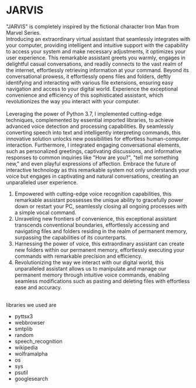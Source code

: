 # JARVIS

"JARVIS" is completely inspired by the fictional character Iron Man from Marvel Series. 
<br>
Introducing an extraordinary virtual assistant that seamlessly integrates with your computer, providing intelligent and intuitive support with the capability to access your system and make necessary adjustments, it optimizes your user experience. This remarkable assistant greets you warmly, engages in delightful casual conversations, and readily connects to the vast realm of the internet, effortlessly retrieving information at your command. Beyond its conversational prowess, it effortlessly opens files and folders, deftly identifying and interacting with various file extensions, ensuring easy navigation and access to your digital world. Experience the exceptional convenience and efficiency of this sophisticated assistant, which revolutionizes the way you interact with your computer.
<br><br>
Leveraging the power of Python 3.7, I implemented cutting-edge techniques, complemented by essential imported libraries, to achieve advanced voice detection and processing capabilities. By seamlessly converting speech into text and intelligently interpreting commands, this innovative solution unlocks new possibilities for effortless human-computer interaction. Furthermore, I integrated engaging conversational elements, such as personalized greetings, captivating discussions, and informative responses to common inquiries like "How are you?", "tell me something new," and even playful expressions of affection. Embrace the future of interactive technology as this remarkable system not only understands your voice but engages in captivating and natural conversations, creating an unparalleled user experience.
 <br>
<ol>
<li>Empowered with cutting-edge voice recognition capabilities, this remarkable assistant possesses the unique ability to gracefully power down or restart your PC, seamlessly closing all ongoing processes with a simple vocal command.</li>
<li>Unraveling new frontiers of convenience, this exceptional assistant transcends conventional boundaries, effortlessly accessing and navigating files and folders residing in the realm of permanent memory, surpassing the capabilities of its counterparts.</li>
<li>Harnessing the power of voice, this extraordinary assistant can create new folders within our permanent memory, effortlessly executing your commands with remarkable precision and efficiency.</li>
<li>Revolutionizing the way we interact with our digital world, this unparalleled assistant allows us to manipulate and manage our permanent memory through intuitive voice commands, enabling seamless modifications such as pasting and deleting files with effortless ease and accuracy.</li>
  </ol><br>
libraries we used are
<br>
<ul>
<li>pyttsx3</li>
<li>webbrowser</li>
<li>smtplib</li>
<li>random</li>
<li>speech_recognition</li>
<li>wikipedia</li>
<li>wolframalpha</li>
<li>os</li>
<li>sys</li>
<li>psutil</li>
<li>googlesearch</li>
 
  </ul>
